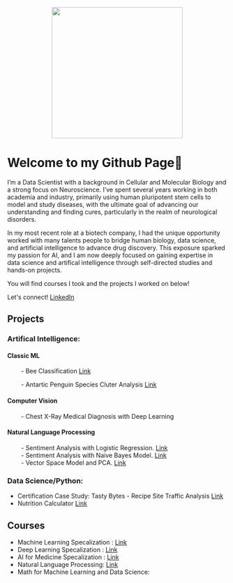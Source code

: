 <div id="header" align="center">
  <img src="https://i.giphy.com/media/v1.Y2lkPTc5MGI3NjExNHJ3YTMwM2RyNGhiNnU0ZmZmOGtsMDZ2b3l0MHdieHBxZGFiZzF4MSZlcD12MV9pbnRlcm5hbF9naWZfYnlfaWQmY3Q9cw/vTNWp0OA3qg9dBzhog/giphy.gif" width="300"/>
</div>

# Welcome to my Github Page👋

I’m a Data Scientist with a background in Cellular and Molecular Biology and a strong focus on Neuroscience. I’ve spent several years working in both academia and industry, primarily using human pluripotent stem cells to model and study diseases, with the ultimate goal of advancing our understanding and finding cures, particularly in the realm of neurological disorders.

In my most recent role at a biotech company, I had the unique opportunity worked with many talents people to bridge human biology, data science, and artificial intelligence to advance drug discovery. This exposure sparked my passion for AI, and I am now deeply focused on gaining expertise in data science and artifical intelligence through self-directed studies and hands-on projects.

You will find courses I took and the projects I worked on below!


<!--🔭 I’m currently working on developing skills in machine learning and artifical intelligence. 
🌱 I’m currently learning computer vision and natural language processing. -->

Let's connect! [LinkedIn](https://www.linkedin.com/in/meiliang-pan)

  
## Projects
### Artifical Intelligence:
#### Classic ML
&nbsp; &nbsp; &nbsp; &nbsp; - Bee Classification  [Link](https://github.com/mei-pan/Bee-Classification/tree/main)

&nbsp; &nbsp; &nbsp; &nbsp; - Antartic Penguin Species Cluter Analysis [Link](https://github.com/mei-pan/Antarctic-Penguin-Species-Cluster-Analysis)
#### Computer Vision
&nbsp; &nbsp; &nbsp; &nbsp; - Chest X-Ray Medical Diagnosis with Deep Learning 
#### Natural Language Processing 
&nbsp; &nbsp; &nbsp; &nbsp; - Sentiment Analysis with Logistic Regression. [Link](https://github.com/mei-pan/Natural_Language_Processing_Specialization/blob/main/NLP_C1_W1_Logistic%20Regression%20%20.ipynb)  
&nbsp; &nbsp; &nbsp; &nbsp; - Sentiment Analysis with Naive Bayes Model.   [Link](https://github.com/mei-pan/Natural_Language_Processing_Specialization/blob/main/NLP_C1_W2_Navie%20Bayes.ipynb)   
&nbsp; &nbsp; &nbsp; &nbsp; - Vector Space Model and PCA. [Link](https://github.com/mei-pan/Natural_Language_Processing_Specialization/blob/main/NLP_C1_W3_Vector_Space_Model.ipynb)  
### Data Science/Python:
- Certification Case Study: Tasty Bytes - Recipe Site Traffic Analysis [Link](https://github.com/mei-pan/Tastey_Bytes_in-process/tree/main)
- Nutrition Calculator [Link](https://github.com/mei-pan/nutrition_calculator/tree/main) 
## Courses
- Machine Learning Specalization : [Link](https://github.com/mei-pan/Machine_Learning_Specialization)
- Deep Learning Specalization : [Link](https://github.com/mei-pan/Deep_Learning_Specialization)
- AI for Medicine Specalization : [Link](https://github.com/mei-pan/AI_for_Medicine_Specalization)
- Natural Language Processing: [Link](https://github.com/mei-pan/Natural_Language_Processing_Specialization)
- Math for Machine Learning and Data Science: 
<!--- Data Science Professional
- -->
  

